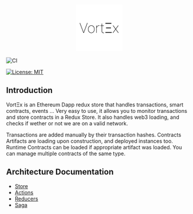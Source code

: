 <div align="center" >
<img width="25%" src="./.assets/vortex.png">
</div>

![CI](https://teamcity.rotaru.fr:2702/app/rest/builds/buildType:VortX_VortXBuild/statusIcon)


[![License: MIT](https://img.shields.io/badge/License-MIT-yellow.svg)](https://opensource.org/licenses/MIT)

## Introduction

VortΞx is an Ethereum Dapp redux store that handles transactions, smart contracts, events ... Very easy to use, it allows you to monitor transactions and store contracts in a Redux Store. It also handles web3 loading, and checks if wether or not we are on a valid network.

Transactions are added manually by their transaction hashes.
Contracts Artifacts are loading upon construction, and deployed instances too.
Runtime Contracts can be loaded if appropriate artifact was loaded. You can manage multiple contracts of the same type.

## Architecture Documentation

* [Store](./markdown/store.md)
* [Actions](./markdown/actions.md)
* [Reducers](./markdown/reducers.md)
* [Saga](./markdown/saga.md)
